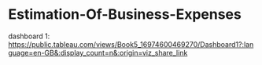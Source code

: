 # Estimation-Of-Business-Expenses
dashboard 1: https://public.tableau.com/views/Book5_16974600469270/Dashboard1?:language=en-GB&:display_count=n&:origin=viz_share_link
